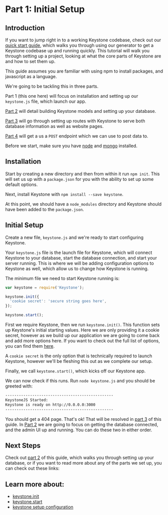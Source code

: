 # Part 1: Initial Setup

## Introduction

If you want to jump right in to a working Keystone codebase, check out our [quick start guide](/getting-started/yo-generator), which walks you through using our generator to get a Keystone codebase up and running quickly. This tutorial will walk you through setting up a project, looking at what the core parts of Keystone are and how to set them up.

This guide assumes you are familiar with using npm to install packages, and javascript as a language.

We're going to be tackling this in three parts.

Part 1 (this one here) will focus on installation and setting up our `keystone.js` file, which launch our app.

[Part 2](/getting-started/setting-up/part-2) will detail building Keystone models and setting up your database.

[Part 3](/getting-started/setting-up/part-3) will go through setting up routes with Keystone to serve both database information as well as website pages.

[Part 4](/getting-started/setting-up/part-4) will get a us a `POST` endpoint which we can use to post data to.

Before we start, make sure you have [node](nodejs.org) and [mongo](https://www.mongodb.com/download-center?jmp=nav#community) installed.

## Installation
Start by creating a new directory and then from within it run `npm init`. This will set us up with a `package.json` for you with the ability to set up some default options.

Next, install Keystone with `npm install --save keystone`.

At this point, we should have a `node_modules` directory and Keystone should have been added to the `package.json`.

##  Initial Setup

Create a new file, `keystone.js` and we're ready to start configuring Keystone.

Your `keystone.js` file is the launch file for Keystone, which will connect Keystone to your database, start the database connection, and start your server running. This is where we will be adding configuration options to Keystone as well, which allow us to change how Keystone is running.

The minimum file we need to start Keystone running is:

```javascript
var keystone = require('Keystone');

keystone.init({
  'cookie secret': 'secure string goes here',
});

keystone.start();
```

First we require Keystone, then we run `keystone.init()`. This function sets up Keystone's initial starting values. Here we are only providing it a cookie secret, however as we build up our application we are going to come back and add more options here. If you want to check out the full list of options, you can find them [here](/documentation/configuration).

A `cookie secret` is the only option that is technically required to launch Keystone, however we'll be fleshing this out as we complete our setup.

Finally, we call `keystone.start()`, which kicks off our Keystone app.

We can now check if this runs. Run `node keystone.js` and you should be greeted with:

```sh
------------------------------------------------
KeystoneJS Started:
Keystone is ready on http://0.0.0.0:3000
------------------------------------------------
```

You should get a 404 page. That's ok! That will be resolved in [part 3](/getting-started/setting-up/part-3) of this guide. In [Part 2](/getting-started/setting-up/part-2) we are going to focus on getting the database connected, and the admin UI up and running. You can do these two in either order.

## Next Steps
Check out [part 2](/getting-started/setting-up/part-2) of this guide, which walks you through setting up your database, or if you want to read more about any of the parts we set up, you can check out these links:


## Learn more about:

- [keystone.init](/api/methods/init)
- [keystone.start](/api/methods/start)
- [keystone setup configuration](/documentation/configuration)
